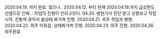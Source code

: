 2020.04.19. 까지 완료.
였으나..
2020.04.12. 부터 현재 2020.04.19.까지 급성편도선염으로 인해... 작업이 진행이 안되고잇다.
04.20. 병원가서 진단 받고 상황보고 작업시작. 진통제 끊어서 몸상태 봐가며 진행.
2020.04.21. 외주 작업과 병행.
2020.04.22. 외주 미뤄짐. 상태봐가며 진행.
2020.04.23. 외주 진행.
2020.04.26. 외주완료
